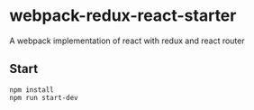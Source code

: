 # webpack-redux-react-starter
A webpack implementation of react with redux and react router

## Start
```
npm install
npm run start-dev
```

<!-- ## Get dev env setup
- install linter-eslint -->
